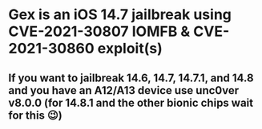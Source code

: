 # Gex is an iOS 14.7 jailbreak using CVE-2021-30807 IOMFB & CVE-2021-30860 exploit(s)
## If you want to jailbreak 14.6, 14.7, 14.7.1, and 14.8 and you have an A12/A13 device use unc0ver v8.0.0 (for 14.8.1 and the other bionic chips wait for this 😉)

